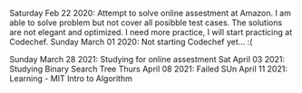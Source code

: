 Saturday Feb 22 2020: Attempt to solve online assestment at Amazon. I am able to solve problem but not cover all posibble test cases. The solutions are not elegant and optimized. I need more practice, I will start practicing at Codechef.
Sunday March 01 2020: Not starting Codechef yet... :(

Sunday March 28 2021: Studying for online assestment
Sat April 03 2021: Studying Binary Search Tree
Thurs April 08 2021: Failed
SUn April 11 2021: Learning - MIT Intro to Algorithm